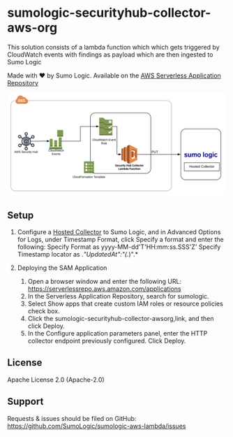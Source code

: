 # sumologic-securityhub-collector-aws-org

This solution consists of a lambda function which which gets triggered by CloudWatch events with findings as payload which are then ingested to Sumo Logic


Made with ❤️ by Sumo Logic. Available on the [AWS Serverless Application Repository](https://aws.amazon.com/serverless)

![Sumo to Security Hub Collection AWS Org Flow](./images/sumologic-securityhub-collector-org.png)

## Setup


1. Configure a [Hosted Collector](https://help.sumologic.com/03Send-Data/Hosted-Collectors/Configure-a-Hosted-Collector) to Sumo Logic, and in Advanced Options for Logs, under Timestamp Format, click Specify a format and enter the following:
Specify Format as yyyy-MM-dd'T'HH:mm:ss.SSS'Z'
Specify Timestamp locator as .*"UpdatedAt":"(.*)".*

2. Deploying the SAM Application
    1. Open a browser window and enter the following URL: https://serverlessrepo.aws.amazon.com/applications
    2. In the Serverless Application Repository, search for sumologic.
    3. Select Show apps that create custom IAM roles or resource policies check box.
    4. Click the sumologic-securityhub-collector-awsorg,link, and then click Deploy.
    5. In the Configure application parameters panel, enter the HTTP collector endpoint previously configured.
    Click Deploy.


## License

Apache License 2.0 (Apache-2.0)


## Support
Requests & issues should be filed on GitHub: https://github.com/SumoLogic/sumologic-aws-lambda/issues

